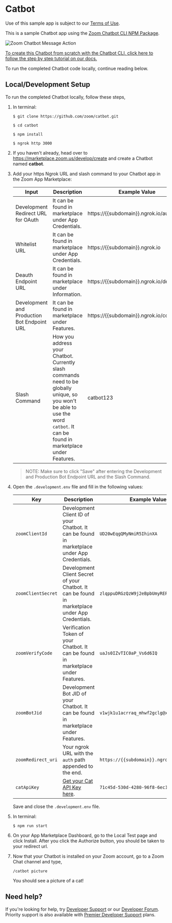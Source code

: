 # Catbot

Use of this sample app is subject to our [Terms of Use](https://zoom.us/docs/en-us/zoom_api_license_and_tou.html).

This is a sample Chatbot app using the [Zoom Chatbot CLI NPM Package](https://www.npmjs.com/package/@zoomus/chatbot-cli).

![Zoom Chatbot Message Action](https://s3.amazonaws.com/user-content.stoplight.io/19808/1578436796074)

[To create this Chatbot from scratch with the Chatbot CLI, click here to follow the step by step tutorial on our docs.](https://marketplace.zoom.us/docs/guides/chatbots/using-the-chatbot-cli)

To run the completed Chatbot code locally, continue reading below.

## Local/Development Setup

To run the completed Chatbot locally, follow these steps,

1. In terminal:

   `$ git clone https://github.com/zoom/catbot.git`

   `$ cd catbot`

   `$ npm install`

   `$ ngrok http 3000`

1. If you haven't already, head over to https://marketplace.zoom.us/develop/create and create a Chatbot named **catbot**.


1. Add your https Ngrok URL and slash command to your Chatbot app in the Zoom App Marketplace:

   | Input        | Description | Example Value           |
   | -------------|-------------|-------------------------|
   | Development Redirect URL for OAuth |  It can be found in marketplace under App Credentials.   | https://{{subdomain}}.ngrok.io/auth    |
   | Whitelist URL |   It can be found in marketplace under App Credentials.  | https://{{subdomain}}.ngrok.io |
   | Deauth Endpoint URL  |  It can be found in marketplace under Information.  | https://{{subdomain}}.ngrok.io/deauth |
   | Development and Production Bot Endpoint URL  | It can be found in marketplace under Features.  | https://{{subdomain}}.ngrok.io/command |
   | Slash Command | How you address your Chatbot. Currently slash commands need to be globally unique, so you won't be able to use the word `catbot`. It can be found in marketplace under Features. | catbot123 |

   > NOTE: Make sure to click "Save" after entering the Development and Production Bot Endpoint URL and the Slash Command.

1. Open the `.development.env` file and fill in the following values:

   | Key        |  Description          |     Example Value    |
   | ------------- |-------------|---------|
   | `zoomClientId`  | Development Client ID of your Chatbot. It can be found in marketplace under App Credentials. | `UD20wEqgQMyNmiR5IhinXA` |
   | `zoomClientSecret`  | Development Client Secret of your Chatbot. It can be found in marketplace under App Credentials. | `zlqppuDRGzQzW9j2eBpbUmyREPSbuTSU` |
   | `zoomVerifyCode`  | Verification Token of your Chatbot. It can be found in marketplace under Features. | `uaJs0IZvTIC0aP_Vs6d6IQ` |
   | `zoomBotJid`  | Development Bot JID of your Chatbot. It can be found in marketplace under Features. | `v1wjk1u1acrraq_mhwf2gclg@xmpp.zoom.us` |
   | `zoomRedirect_uri`  | Your ngrok URL with the `auth` path appended to the end. | `https://{{subdomain}}.ngrok.io/auth` |
	 | `catApiKey`  | [Get your Cat API Key here](https://thecatapi.com/). | `71c45d-530d-4280-96f8-6ec16f2315` |

   Save and close the `.development.env` file.

1. In terminal:

   `$ npm run start`

1. On your App Marketplace Dashboard, go to the Local Test page and click Install. After you click the Authorize button, you should be taken to your redirect url.

1. Now that your Chatbot is installed on your Zoom account, go to a Zoom Chat channel and type,

   `/catbot picture`

   You should see a picture of a cat!

## Need help?

If you're looking for help, try [Developer Support](https://devsupport.zoom.us) or our [Developer Forum](https://devforum.zoom.us). Priority support is also available with [Premier Developer Support](https://zoom.us/docs/en-us/developer-support-plans.html) plans.
